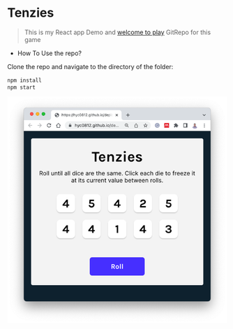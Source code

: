 # Tenzies

> This is my React app Demo and [welcome to play](https://hyc0812.github.io/deploy-react-project7-tenzies/)
> GitRepo for this game

- How To Use the repo?

Clone the repo and navigate to the directory of the folder:
```linux
npm install
npm start
```

<img src="https://github.com/hyc0812/deploy-react-project7-tenzies/blob/master/screenshott/screenshot-01.png" width="600">
